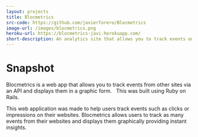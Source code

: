 ```yaml
---
layout: projects
title: Blocmetrics
src-code: https://github.com/javierforero/Blocmetrics
image-url: /images/blocmetrics.png
heroku-url: https://blocmetrics-javi.herokuapp.com/
short-description: An analytics site that allows you to track events on your web apps
---
```



Snapshot
============

Blocmetrics is a web app that allows you to track events from other sites via an API and displays them in a graphic form.   This was built using Ruby on Rails.

This web application was made to help users track events such as clicks or impressions on their websites. Blocmetrics allows users to track as many events from their websites and displays them graphically providing instant insights.
